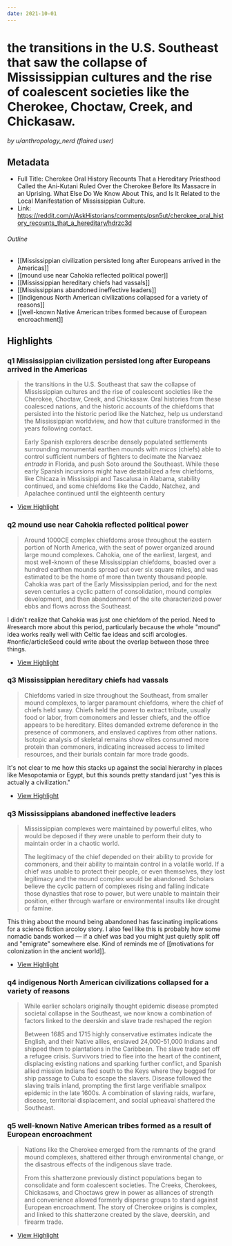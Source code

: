 ```yaml
---
date: 2021-10-01
---
```

# the transitions in the U.S. Southeast that saw the collapse of Mississippian cultures and the rise of coalescent societies like the Cherokee, Choctaw, Creek, and Chickasaw.
<cite>by u/anthropology_nerd (flaired user)</cite>

## Metadata
- Full Title: Cherokee Oral History Recounts That a Hereditary Priesthood Called the Ani-Kutani Ruled Over the Cherokee Before Its Massacre in an Uprising. What Else Do We Know About This, and Is It Related to the Local Manifestation of Mississippian Culture.
- Link: https://reddit.com/r/AskHistorians/comments/psn5ut/cherokee_oral_history_recounts_that_a_hereditary/hdrzc3d

###### Outline
- [[Mississippian civilization persisted long after Europeans arrived in the Americas]]
- [[mound use near Cahokia reflected political power]]
- [[Mississippian hereditary chiefs had vassals]]
- [[Mississippians abandoned ineffective leaders]]
- [[indigenous North American civilizations collapsed for a variety of reasons]]
- [[well-known Native American tribes formed because of European encroachment]]

## Highlights

### q1 Mississippian civilization persisted long after Europeans arrived in the Americas

> the transitions in the U.S. Southeast that saw the collapse of Mississippian cultures and the rise of coalescent societies like the Cherokee, Choctaw, Creek, and Chickasaw. Oral histories from these coalesced nations, and the historic accounts of the chiefdoms that persisted into the historic period like the Natchez, help us understand the Mississippian worldview, and how that culture transformed in the years following contact.
> 
> Early Spanish explorers describe densely populated settlements surrounding monumental earthen mounds with *micos* (chiefs) able to control sufficient numbers of fighters to decimate the Narvaez *entrada* in Florida, and push Soto around the Southeast. While these early Spanish incursions might have destabilized a few chiefdoms, like Chicaza in Mississippi and Tascalusa in Alabama, stability continued, and some chiefdoms like the Caddo, Natchez, and Apalachee continued until the eighteenth century
 * [View Highlight](https://read.readwise.io/read/01fgy1eatpfr7tdyfw2nbrwt2r)

### q2 mound use near Cahokia reflected political power

> Around 1000CE complex chiefdoms arose throughout the eastern portion of North America, with the seat of power organized around large mound complexes. Cahokia, one of the earliest, largest, and most well-known of these Mississippian chiefdoms, boasted over a hundred earthen mounds spread out over six square miles, and was estimated to be the home of more than twenty thousand people. Cahokia was part of the Early Mississippian period, and for the next seven centuries a cyclic pattern of consolidation, mound complex development, and then abandonment of the site characterized power ebbs and flows across the Southeast.

I didn't realize that Cahokia was just one chiefdom of the period. Need to #research more about this period, particularly because the whole "mound" idea works really well with Celtic fae ideas and scifi arcologies. #nonfic/articleSeed could write about the overlap between those three things. 

 * [View Highlight](https://read.readwise.io/read/01fgy1f2hbkd2g5nammprwjz9k)

### q3 Mississippian hereditary chiefs had vassals  

> Chiefdoms varied in size throughout the Southeast, from smaller mound complexes, to larger paramount chiefdoms, where the chief of chiefs held sway. Chiefs held the power to extract tribute, usually food or labor, from comonomers and lesser chiefs, and the office appears to be hereditary. Elites demanded extreme deference in the presence of commoners, and enslaved captives from other nations. Isotopic analysis of skeletal remains show elites consumed more protein than commoners, indicating increased access to limited resources, and their burials contain far more trade goods.

 It's not clear to me how this stacks up against the social hierarchy in places like Mesopotamia or Egypt, but this sounds pretty standard just "yes this is actually a civilization." 

* [View Highlight](https://read.readwise.io/read/01fgy1fgfbk9wfnc6h39ktvqgx)

### q3 Mississippians abandoned ineffective leaders

> Mississippian complexes were maintained by powerful elites, who would be deposed if they were unable to perform their duty to maintain order in a chaotic world. 
>
> The legitimacy of the chief depended on their ability to provide for commoners, and their ability to maintain control in a volatile world. If a chief was unable to protect their people, or even themselves, they lost legitimacy and the mound complex would be abandoned. Scholars believe the cyclic pattern of complexes rising and falling indicate those dynasties that rose to power, but were unable to maintain their position, either through warfare or environmental insults like drought or famine.

This thing about the mound being abandoned has fascinating implications for a science fiction arcoloy story. I also feel like this is probably how some nomadic bands worked — if a chief was bad you might just quietly split off and "emigrate" somewhere else. Kind of reminds me of [[motivations for colonization in the ancient world]].

 * [View Highlight](https://read.readwise.io/read/01fgy1jrdxsr157v761j0fjt8k)

### q4 indigenous North American civilizations collapsed for a variety of reasons

> While earlier scholars originally thought epidemic disease prompted societal collapse in the Southeast, we now know a combination of factors linked to the deerskin and slave trade reshaped the region
> 
> Between 1685 and 1715 highly conservative estimates indicate the English, and their Native allies, enslaved 24,000-51,000 Indians and shipped them to plantations in the Caribbean. The slave trade set off a refugee crisis. Survivors tried to flee into the heart of the continent, displacing existing nations and sparking further conflict, and Spanish allied mission Indians fled south to the Keys where they begged for ship passage to Cuba to escape the slavers. Disease followed the slaving trails inland, prompting the first large verifiable smallpox epidemic in the late 1600s. A combination of slaving raids, warfare, disease, territorial displacement, and social upheaval shattered the Southeast.

### q5 well-known Native American tribes formed as a result of European encroachment

> Nations like the Cherokee emerged from the remnants of the grand mound complexes, shattered either through environmental change, or the disastrous effects of the indigenous slave trade.
>
> From this shatterzone previously distinct populations began to consolidate and form coalescent societies. The Creeks, Cherokees, Chickasaws, and Choctaws grew in power as alliances of strength and convenience allowed formerly disperse groups to stand against European encroachment. The story of Cherokee origins is complex, and linked to this shatterzone created by the slave, deerskin, and firearm trade.

 * [View Highlight](https://read.readwise.io/read/01fgy1qsj183e6jzvpt3ydhvhr)


